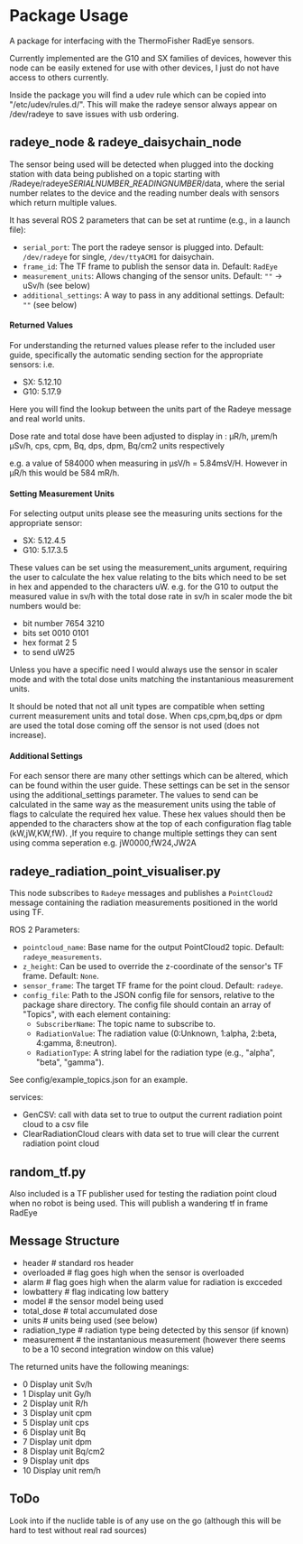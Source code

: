 ﻿# Package Usage

A package for interfacing with the ThermoFisher RadEye sensors.

Currently implemented are the G10 and SX families of devices, however this node can be easily extened for use with other devices, I just do not have access to others currently. 

Inside the package you will find a udev rule which can be copied into "/etc/udev/rules.d/". This will make the radeye sensor always appear on /dev/radeye to save issues with usb ordering.

## radeye_node & radeye_daisychain_node

The sensor being used will be detected when plugged into the docking station with data being published on a topic starting with /Radeye/radeye*SERIALNUMBER*_*READINGNUMBER*/data, where the serial number relates to the device and the reading number deals with sensors which return multiple values. 

It has several ROS 2 parameters that can be set at runtime (e.g., in a launch file):
* `serial_port`: The port the radeye sensor is plugged into. Default: `/dev/radeye` for single, `/dev/ttyACM1` for daisychain.
* `frame_id`: The TF frame to publish the sensor data in. Default: `RadEye`
* `measurement_units`: Allows changing of the sensor units. Default: `""` -> uSv/h (see below)
* `additional_settings`: A way to pass in any additional settings. Default: `""` (see below)
 

#### Returned Values

For understanding the returned values please refer to the included user guide, specifically the automatic sending section for the appropriate sensors: 
i.e. 
* SX:  5.12.10
* G10: 5.17.9

Here you will find the lookup between the units part of the Radeye message and real world units.

Dose rate and total dose have been adjusted to display in :
μR/h, μrem/h μSv/h, cps, cpm, Bq, dps, dpm, Bq/cm2 units respectively

e.g. a value of 584000 when measuring in μsV/h = 5.84msV/H. However in μR/h this would be 584 mR/h.

#### Setting Measurement Units

For selecting output units please see the measuring units sections for the appropriate sensor:

* SX:  5.12.4.5
* G10: 5.17.3.5

These values can be set using the measurement_units argument, requiring the user to calculate the hex value relating to the bits which need to be set in hex and appended to the characters uW. e.g. 
for the G10 to output the measured value in sv/h with the total dose rate in sv/h in scaler mode the bit numbers would be:

* bit number 7654 3210
* bits set   0010 0101
* hex format    2    5
* to send         uW25

Unless you have a specific need I would always use the sensor in scaler mode and with the total dose units matching the instantanious measurement units.

It should be noted that not all unit types are compatible when setting current measurement units and total dose. When cps,cpm,bq,dps or dpm are used the total dose coming off the sensor is not used (does not increase).

#### Additional Settings

For each sensor there are many other settings which can be altered, which can be found within the user guide. These settings can be set in the sensor using the additional_settings parameter. The values to send can be calculated in the same way as the measurement units using the table of flags to calculate the required hex value. These hex values should then be appended to the characters show at the top of each configuration flag table (kW,jW,KW,fW). ,If you require to change multiple settings they can sent using comma seperation e.g. jW0000,fW24,JW2A

## radeye_radiation_point_visualiser.py

This node subscribes to `Radeye` messages and publishes a `PointCloud2` message containing the radiation measurements positioned in the world using TF.

ROS 2 Parameters:
* `pointcloud_name`: Base name for the output PointCloud2 topic. Default: `radeye_measurements`.
* `z_height`: Can be used to override the z-coordinate of the sensor's TF frame. Default: `None`.
* `sensor_frame`: The target TF frame for the point cloud. Default: `radeye`.
* `config_file`: Path to the JSON config file for sensors, relative to the package share directory. The config file should contain an array of "Topics", with each element containing:
  * `SubscriberName`: The topic name to subscribe to.
  * `RadiationValue`: The radiation value (0:Unknown, 1:alpha, 2:beta, 4:gamma, 8:neutron).
  * `RadiationType`: A string label for the radiation type (e.g., "alpha", "beta", "gamma").

See config/example_topics.json for an example.

services:
* GenCSV: call with data set to true to output the current radiation point cloud to a csv file
* ClearRadiationCloud clears with data set to true will clear the current radiation point cloud

## random_tf.py

Also included is a TF publisher used for testing the radiation point cloud when no robot is being used.
This will publish a wandering tf in frame RadEye
## Message Structure

* header   # standard ros header
* overloaded # flag goes high when the sensor is overloaded
* alarm  # flag goes high when the alarm value for radiation is excceded 
* lowbattery # flag indicating low battery
* model # the sensor model being used 
* total_dose # total accumulated dose 
* units # units being used (see below)
* radiation_type # radiation type being detected by this sensor (if known)
* measurement # the instantanious measurement (however there seems to be a 10 second integration window on this value)

The returned units have the following meanings:
* 0 Display unit Sv/h
* 1 Display unit Gy/h
* 2 Display unit R/h
* 3 Display unit cpm
* 5 Display unit cps
* 6 Display unit Bq
* 7 Display unit dpm 
* 8 Display unit Bq/cm2
* 9 Display unit dps
* 10 Display unit rem/h

## ToDo

Look into if the nuclide table is of any use on the go (although this will be hard to test without real rad sources)
